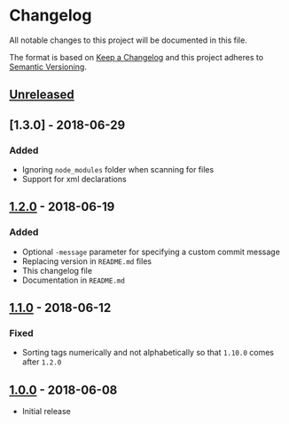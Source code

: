 # Changelog
All notable changes to this project will be documented in this file.

The format is based on [Keep a Changelog](http://keepachangelog.com/en/1.0.0/)
and this project adheres to [Semantic Versioning](http://semver.org/spec/v2.0.0.html).

## [Unreleased]

## [1.3.0] - 2018-06-29

### Added
- Ignoring `node_modules` folder when scanning for files
- Support for xml declarations

## [1.2.0] - 2018-06-19

### Added
- Optional `-message` parameter for specifying a custom commit message
- Replacing version in `README.md` files
- This changelog file
- Documentation in `README.md`

## [1.1.0] - 2018-06-12

### Fixed
- Sorting tags numerically and not alphabetically so that `1.10.0` comes after `1.2.0`

## [1.0.0] - 2018-06-08
- Initial release


[Unreleased]: https://github.com/ngeor/yart/compare/v1.2.0...HEAD
[1.2.0]: https://github.com/ngeor/yart/compare/v1.1.0...v1.2.0
[1.1.0]: https://github.com/ngeor/yart/compare/v1.0.0...v1.1.0
[1.0.0]: https://github.com/ngeor/yart/tree/v1.0.0
